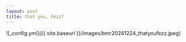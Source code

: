```yaml
---
layout: post
title: that you, Fezz?
---
```


![_config.yml]({{ site.baseurl }}/images/bmr20241224_thatyoufezz.jpeg)
